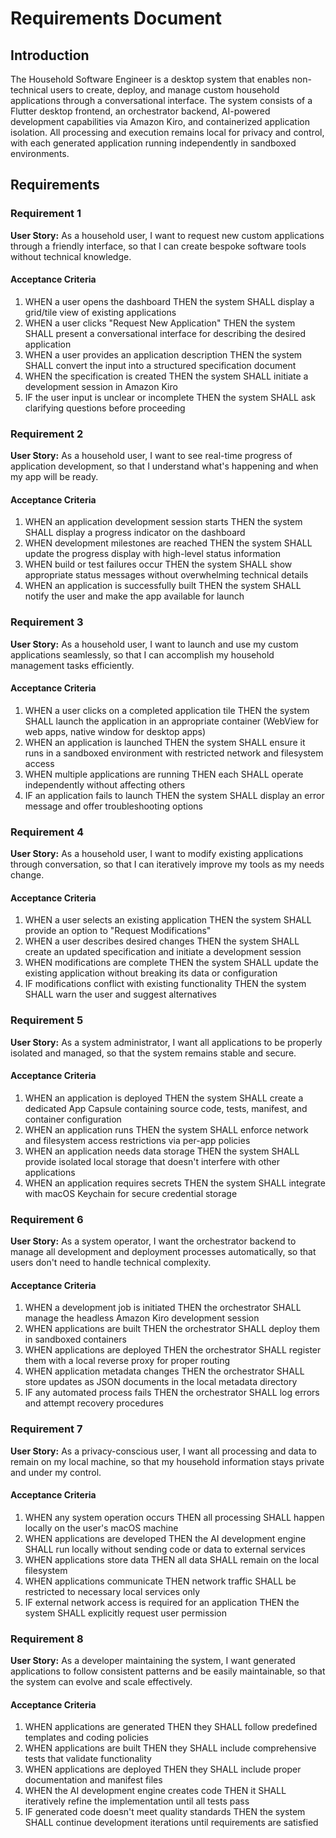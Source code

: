 # Requirements Document

## Introduction

The Household Software Engineer is a desktop system that enables non-technical users to create, deploy, and manage custom household applications through a conversational interface. The system consists of a Flutter desktop frontend, an orchestrator backend, AI-powered development capabilities via Amazon Kiro, and containerized application isolation. All processing and execution remains local for privacy and control, with each generated application running independently in sandboxed environments.

## Requirements

### Requirement 1

**User Story:** As a household user, I want to request new custom applications through a friendly interface, so that I can create bespoke software tools without technical knowledge.

#### Acceptance Criteria

1. WHEN a user opens the dashboard THEN the system SHALL display a grid/tile view of existing applications
2. WHEN a user clicks "Request New Application" THEN the system SHALL present a conversational interface for describing the desired application
3. WHEN a user provides an application description THEN the system SHALL convert the input into a structured specification document
4. WHEN the specification is created THEN the system SHALL initiate a development session in Amazon Kiro
5. IF the user input is unclear or incomplete THEN the system SHALL ask clarifying questions before proceeding

### Requirement 2

**User Story:** As a household user, I want to see real-time progress of application development, so that I understand what's happening and when my app will be ready.

#### Acceptance Criteria

1. WHEN an application development session starts THEN the system SHALL display a progress indicator on the dashboard
2. WHEN development milestones are reached THEN the system SHALL update the progress display with high-level status information
3. WHEN build or test failures occur THEN the system SHALL show appropriate status messages without overwhelming technical details
4. WHEN an application is successfully built THEN the system SHALL notify the user and make the app available for launch

### Requirement 3

**User Story:** As a household user, I want to launch and use my custom applications seamlessly, so that I can accomplish my household management tasks efficiently.

#### Acceptance Criteria

1. WHEN a user clicks on a completed application tile THEN the system SHALL launch the application in an appropriate container (WebView for web apps, native window for desktop apps)
2. WHEN an application is launched THEN the system SHALL ensure it runs in a sandboxed environment with restricted network and filesystem access
3. WHEN multiple applications are running THEN each SHALL operate independently without affecting others
4. IF an application fails to launch THEN the system SHALL display an error message and offer troubleshooting options

### Requirement 4

**User Story:** As a household user, I want to modify existing applications through conversation, so that I can iteratively improve my tools as my needs change.

#### Acceptance Criteria

1. WHEN a user selects an existing application THEN the system SHALL provide an option to "Request Modifications"
2. WHEN a user describes desired changes THEN the system SHALL create an updated specification and initiate a development session
3. WHEN modifications are complete THEN the system SHALL update the existing application without breaking its data or configuration
4. IF modifications conflict with existing functionality THEN the system SHALL warn the user and suggest alternatives

### Requirement 5

**User Story:** As a system administrator, I want all applications to be properly isolated and managed, so that the system remains stable and secure.

#### Acceptance Criteria

1. WHEN an application is deployed THEN the system SHALL create a dedicated App Capsule containing source code, tests, manifest, and container configuration
2. WHEN an application runs THEN the system SHALL enforce network and filesystem access restrictions via per-app policies
3. WHEN an application needs data storage THEN the system SHALL provide isolated local storage that doesn't interfere with other applications
4. WHEN an application requires secrets THEN the system SHALL integrate with macOS Keychain for secure credential storage

### Requirement 6

**User Story:** As a system operator, I want the orchestrator backend to manage all development and deployment processes automatically, so that users don't need to handle technical complexity.

#### Acceptance Criteria

1. WHEN a development job is initiated THEN the orchestrator SHALL manage the headless Amazon Kiro development session
2. WHEN applications are built THEN the orchestrator SHALL deploy them in sandboxed containers
3. WHEN applications are deployed THEN the orchestrator SHALL register them with a local reverse proxy for proper routing
4. WHEN application metadata changes THEN the orchestrator SHALL store updates as JSON documents in the local metadata directory
5. IF any automated process fails THEN the orchestrator SHALL log errors and attempt recovery procedures

### Requirement 7

**User Story:** As a privacy-conscious user, I want all processing and data to remain on my local machine, so that my household information stays private and under my control.

#### Acceptance Criteria

1. WHEN any system operation occurs THEN all processing SHALL happen locally on the user's macOS machine
2. WHEN applications are developed THEN the AI development engine SHALL run locally without sending code or data to external services
3. WHEN applications store data THEN all data SHALL remain on the local filesystem
4. WHEN applications communicate THEN network traffic SHALL be restricted to necessary local services only
5. IF external network access is required for an application THEN the system SHALL explicitly request user permission

### Requirement 8

**User Story:** As a developer maintaining the system, I want generated applications to follow consistent patterns and be easily maintainable, so that the system can evolve and scale effectively.

#### Acceptance Criteria

1. WHEN applications are generated THEN they SHALL follow predefined templates and coding policies
2. WHEN applications are built THEN they SHALL include comprehensive tests that validate functionality
3. WHEN applications are deployed THEN they SHALL include proper documentation and manifest files
4. WHEN the AI development engine creates code THEN it SHALL iteratively refine the implementation until all tests pass
5. IF generated code doesn't meet quality standards THEN the system SHALL continue development iterations until requirements are satisfied
